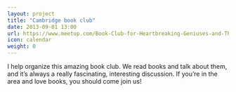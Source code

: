 ```yaml
---
layout: project
title: "Cambridge book club"
date: 2013-09-01 13:00
url: https://www.meetup.com/Book-Club-for-Heartbreaking-Geniuses-and-Those-Who-Love-Them/
icon: calendar
weight: 0
---
```


I help organize this amazing book club. We read books and talk about them, and it’s always a really fascinating, interesting discussion. If you’re in the area and love books, you should come join us!